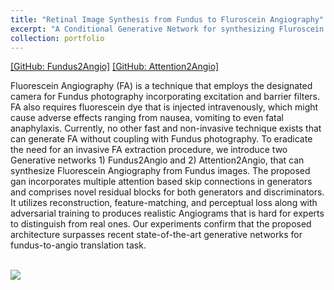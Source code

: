 ```yaml
---
title: "Retinal Image Synthesis from Fundus to Fluroscein Angiography"
excerpt: "A Conditional Generative Network for synthesizing Fluroscein Angio images from Fundus Photography.<br/><br/><img src='/images/isvc.png'>"
collection: portfolio
---
```


[[GitHub: Fundus2Angio]](https://github.com/SharifAmit/Fundus2Angio)
[[GitHub: Attention2Angio]](https://github.com/SharifAmit/Attention2Angio)

Fluorescein Angiography (FA) is a technique that employs the designated camera for Fundus photography incorporating excitation and barrier filters. FA also requires fluorescein dye that is injected intravenously, which might cause adverse effects ranging from nausea, vomiting to even fatal anaphylaxis. Currently, no other fast and non-invasive technique exists that can generate FA without coupling with Fundus photography. To eradicate the need for an invasive FA extraction procedure, we introduce two Generative networks 1) Fundus2Angio and 2) Attention2Angio, that can synthesize Fluorescein Angiography from Fundus images. The proposed gan incorporates multiple attention based skip connections in generators and comprises novel residual blocks for both generators and discriminators. It utilizes reconstruction, feature-matching, and perceptual loss along with adversarial training to produces realistic Angiograms that is hard for experts to distinguish from real ones. Our experiments confirm that the proposed architecture surpasses recent state-of-the-art generative networks for fundus-to-angio translation task.

<br/><img src='/images/isvc.png'>